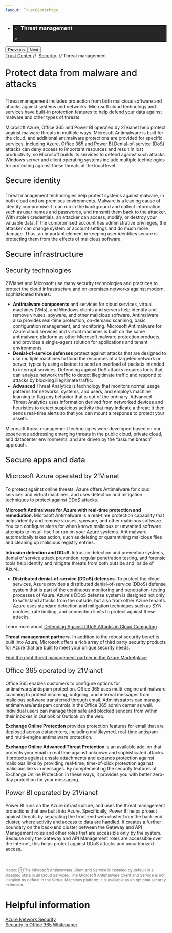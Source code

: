 ```yaml
---
layout: TrustCenterPage
---
```

<div class="row-fluid">
   <div class="span">
      <div>
         <div id="HeroWrapper" data-cols="1" data-view1="1" data-view2="1" data-view3="1" data-view4="1" class="row-fluid wider hero grid-container">
            <div class="span bp0-col-1-1 bp1-col-1-1 bp2-col-1-1 bp3-col-1-1">
               <div bi:type="slideshow" class="slideshow slideshow-hero hero" xmlns:bi="urn:schemas-microsoft-com:mscom:bi">
                  <ul bi:type="list" class="slides">
                     <li id="slide-1" bi:index="0" selectBi="">
                        <div class="heroitem light-foreground" bi:type="heroitem">
                           <div class="media" bi:parenttitle="t1">
                              <a href="" bi:track="False" bi:titleflag="t1" bi:index="0">
                                 <div data-picture="" data-alt="You are in control of your data" data-disable-swap-below="">
                                    <div data-src="https://c.s-microsoft.com/en-us/CMSImages/MS_TrustCenter_Privacy_Header.jpg?version=dc9c5b9b-c334-7922-892a-15c2cd65053d"></div>
                                    <noscript></noscript>
                                 </div>
                              </a>
                           </div>
                           <div class="text" bi:type="cta">
                              <div class="text-container">
                                 <div class="box" style="background: rgba(0,0,0,.85); color: #FFFFFF;">
                                    <ul bi:type="list" class="headerCaption subpageHeaderCaption">
                                       <li class="box-title">
                                          <h3 class="box-title" bi:type="title" bi:title="t1" style="color: #FFFFFF;">Threat management</h3>
                                       </li>
                                       <li class="box-actions box-description"><a target="_self" class="mscom-link" href=""></a></li>
                                    </ul>
                                 </div>
                              </div>
                           </div>
                        </div>
                     </li>
                  </ul>
                  <div class="navigation international" bi:track="false">
                     <div class="grid-container settop" data-title-text="Go To Slide "></div>
                  </div>
                  <div class="prev-next" bi:track="false"><button class="prev"><span class="icon-left" aria-hidden="true"></span><span class="screen-reader-text">Previous</span></button><button class="next"><span class="icon-right" aria-hidden="true"></span><span class="screen-reader-text">Next</span></button></div>
                  <div id="play-pause" class="play-pause" style="display:none">
                     <div class="pause"><button id="pauseButton" class="pause_button"><span class="icon-pause" aria-hidden="true"></span><span class="screen-reader-text">Pause</span></button></div>
                     <div class="play"><button id="playButton" class="play_button"><span class="icon-play" aria-hidden="true"></span><span class="screen-reader-text">Play</span></button></div>
                  </div>
               </div>
            </div>
         </div>
         <div id="BreadcrumbWrapper" data-cols="1" data-view1="1" data-view2="1" data-view3="1" data-view4="1" class="row-fluid grid-container mscom-grid-container breadcrumbs">
            <div class="span bp0-col-1-1 bp1-col-1-1 bp2-col-1-1 bp3-col-1-1"><a target="_self" class="mscom-link" href="../default.html">Trust Center</a> // 
               <a target="_self" class="mscom-link" href="../security/default.html">Security </a> // Threat management
            </div>
         </div>
         <div id="ContentWrapper" data-cols="2" data-view1="1" data-view2="2" data-view3="2" data-view4="2" class="row-fluid subpageBody">
            <div class="span bp0-col-1-1 bp2-col-2-1 bp3-col-2-1 bp1-col-2-2">
               <p style="font-size:28px;font-weight:500;">Protect data from malware and attacks</p>
               <p>Threat management includes protection from both malicious software and attacks against systems and networks. Microsoft cloud technology and services have built-in protection features to help defend your data against malware and other types of threats.</p>
               <p>Microsoft Azure, Office 365 and Power BI operated by 21Vianet help protect against malware threats in multiple ways. Microsoft Antimalware is built for the cloud, and additional antimalware protections are provided for specific services, including Azure, Office 365 and Power BI.Denial-of-service (DoS) attacks can deny access to important resources and result in lost productivity, so Microsoft builds its services to defend against such attacks. Windows server and client operating systems include multiple technologies for protecting against these threats at the local level. 
               </p>
               <p style="font-size:24px;font-weight:500;" id="identity_Secure">Secure identity</p>
               <p>Threat management technologies help protect systems against malware, in both cloud and on-premises environments. Malware is a leading cause of identity compromise. It can run in the background and collect information, such as user names and passwords, and transmit them back to the attacker. With stolen credentials, an attacker can access, modify, or destroy your valuable data. If the compromised account has administrative privileges, the attacker can change system or account settings and do much more damage. Thus, an important element in keeping user identities secure is protecting them from the effects of malicious software.</p>
               <p style="font-size:24px;font-weight:500;" id="infrastructure_Secure">Secure infrastructure</p>
               <p style="font-size:20px">Security technologies</p>
               <p>21Vianet and Microsoft use many security technologies and practices to protect the cloud infrastructure and on-premises networks against modern, sophisticated threats:</p>
               <ul>
                  <li><strong>Antimalware components</strong> and services for cloud services, virtual machines (VMs), and Windows clients and servers help identify and remove viruses, spyware, and other malicious software. Antimalware also provides real-time protection, on-demand scanning, basic configuration management, and monitoring. Microsoft Antimalware for Azure cloud services and virtual machines is built on the same antimalware platform as other Microsoft malware protection products, and provides a single-agent solution for applications and tenant environments.</li>
                  <li><strong>Denial-of-service defenses</strong> protect against attacks that are designed to use multiple machines to flood the resources of a targeted network or server, typically using a botnet to send an overload of packets intended to interrupt services. Defending against DoS attacks requires tools that can analyze network traffic to detect illegitimate traffic and respond to attacks by blocking illegitimate traffic.</li>
                  <li><strong>Advanced</strong> Threat Analytics is technology that monitors normal usage patterns for networks, systems, and users, and employs machine learning to flag any behavior that is out of the ordinary. Advanced Threat Analytics uses information derived from networked devices and heuristics to detect suspicious activity that may indicate a threat; it then sends real-time alerts so that you can mount a response to protect your assets.</li>
               </ul>
               <p>Microsoft threat management technologies were developed based on our experience addressing emerging threats in the public cloud, private cloud, and datacenter environments, and are driven by the “assume breach” approach.</p>
               <p style="font-size:24px;font-weight:500;" id="apps_and_data_Secure">Secure apps and data</p>
               <p style="font-size:20px">Microsoft Azure operated by 21Vianet</p>
               <p>To protect against online threats, Azure offers Antimalware for cloud services and virtual machines, and uses detection and mitigation techniques to protect against DDoS attacks.</p>
               <p><strong>Microsoft Antimalware for Azure with real-time protection and remediation. </strong>Microsoft Antimalware is a real-time protection capability that helps identity and remove viruses, spyware, and other malicious software. You can configure alerts for when known malicious or unwanted software attempts to install itself or run on your Azure systems. Antimalware automatically takes action, such as deleting or quarantining malicious files and cleaning up malicious registry entries. </p>
               <p><strong>Intrusion detection and DDoS. </strong> Intrusion detection and prevention systems, denial of service attack prevention, regular penetration testing, and forensic tools help identify and mitigate threats from both outside and inside of Azure.</p>
               <ul>
                  <li><strong>Distributed denial-of-service (DDoS) defenses. </strong>To protect the cloud services, Azure provides a distributed denial-of-service (DDoS) defense system that is part of the continuous monitoring and penetration-testing processes of Azure. Azure's DDoS defense system is designed not only to withstand attacks from the outside, but also from other Azure tenants. Azure uses standard detection and mitigation techniques such as SYN cookies, rate limiting, and connection limits to protect against these attacks.  </li>
               </ul>
               <p>
                  Learn more about <a target="_self" class="mscom-link" href="//wacnstorage.blob.core.chinacloudapi.cn/marketing-resource/documents/Defending_Against_DDoS_Attacks_in_Cloud_Computing.pdf">Defending Against DDoS Attacks in Cloud Computing</a>
                  </p>
                  <p><strong>Threat management partners.</strong> In addition to the robust security benefits built into Azure, Microsoft offers a rich array of third party security products for Azure that are built to meet your unique security needs. </p><p><a href="https://market.azure.cn/">Find the right threat management partner in the Azure Marketplace</a></p>
               <p style="font-size:20px">Office 365 operated by 21Vianet</p>
               <p>Office 365 enables customers to configure options for antimalware/antispam protection. Office 365 uses multi-engine antimalware scanning to protect incoming, outgoing, and internal messages from malicious software transferred through email. Administrators can manage antimalware/antispam controls in the Office 365 admin center as well. Individual users can manage their safe and blocked senders from within their inboxes in Outlook or Outlook on the web. </p>
               <p><strong>Exchange Online Protection</strong> provides protection features for email that are deployed across datacenters, including multilayered, real-time antispam and multi-engine antimalware protection. 
               </p>
               <p><strong>Exchange Online Advanced Threat Protection </strong>is an available add-on that protects your email in real time against unknown and sophisticated attacks. It protects against unsafe attachments and expands protection against malicious links by providing real-time, time-of-click protection against malicious links in messages. By complementing the security features of Exchange Online Protection in these ways, it provides you with better zero-day protection for your messaging.
               </p>
               <p style="font-size:20px">Power BI operated by 21Vianet</p>
               <p>Power BI runs on the Azure infrastructure, and uses the threat management protections that are built into Azure. Specifically, Power BI helps protect against threats by separating the front-end web cluster from the back-end cluster, where activity and access to data are handled. It creates a further boundary on the back-end cluster between the Gateway and API Management roles and other roles that are accessible only by the system. Because only the Gateway and API Management roles are accessible over the Internet, this helps protect against DDoS attacks and unauthorized access.</p>
               <p style="font-size:12px; color:#666666;margin-top: 50px;">Notes:  ①The Microsoft Antimalware Client and Service is installed by default in a disabled state in all Cloud Services. The Microsoft Antimalware Client and Service is not installed by default in the Virtual Machines platform; it is available as an optional security extension.</p>
               <!--<p><strong>Exchange Online高级威胁保护(ATP) </strong>)实时保护您的电子邮件免受未知的和复杂的攻击。它可防止不安全的附件，并通过提供实时的和点击瞬间的扩展防护，使邮件免受恶意链接的侵袭。作为Exchange Online Protection安全功能的补充，Exchange Online ATP为邮件系统提供更好的全天候安全保护。
               </p>-->
            </div> 
            <div class="span bp0-col-1-1 bp2-col-2-1 bp3-col-2-1 bp1-col-2-2 bp0-clear bp1-clear">
               <div id="SideBarWrapper" data-cols="1" data-view1="1" data-view2="1" data-view3="1" data-view4="1" class="row-fluid">
                  <div id="HelpfulInformation" class="span bp0-col-1-1 bp1-col-1-1 bp2-col-1-1 bp3-col-1-1">
                     <h1>Helpful information</h1>
                     <label><a target="_self" class="mscom-link" href="https://wacnstorage.blob.core.chinacloudapi.cn/marketing-resource/documents/AzureNetworkSecurity_v3_Feb2015_CN_20151214.pdf">Azure Network Security</a></label><br/>
                     <label><a target="_self" class="mscom-link" href="#">Security In Office 365 Whitepaper</a></label><br/> 
                  </div>
               </div>
            </div>
         </div>
      </div>
   </div>
</div>
<div class="row-fluid" data-view4="1" data-view3="1" data-view2="1" data-view1="1" data-cols="1">
   <div class="span bp0-col-1-1 bp1-col-1-1 bp2-col-1-1 bp3-col-1-1"></div>
</div>
